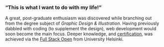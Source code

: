 ### “This is what I want to do with my life!”

A great, post-graduate enthusiasm was discovered while branching out from the degree subject of *Graphic Design & Illustration*. Having previously dabbled with coding (to supplement the design), web development would soon become the main focus. Deeper knowledge, and [certification](https://github.com/spezzers/spezzers/blob/main/education/certificate-fullstack.png?raw=true), was achieved via the [Full Stack Open](https://fullstackopen.com/en/) from University Helsinki.
